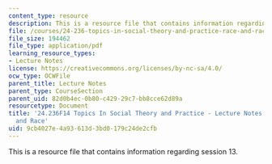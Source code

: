 ```yaml
---
content_type: resource
description: This is a resource file that contains information regarding session 13.
file: /courses/24-236-topics-in-social-theory-and-practice-race-and-racism-fall-2014/9cb4027e4a93613d3bd0179c24de2cfb_MIT24_236F14_Sess13.pdf
file_size: 194462
file_type: application/pdf
learning_resource_types:
- Lecture Notes
license: https://creativecommons.org/licenses/by-nc-sa/4.0/
ocw_type: OCWFile
parent_title: Lecture Notes
parent_type: CourseSection
parent_uid: 82d0b4ec-0b80-c429-29c7-bb8cce62d89a
resourcetype: Document
title: '24.236F14 Topics In Social Theory and Practice - Lecture Notes: Latina/o Identity
  and Race'
uid: 9cb4027e-4a93-613d-3bd0-179c24de2cfb
---
```

This is a resource file that contains information regarding session 13.
